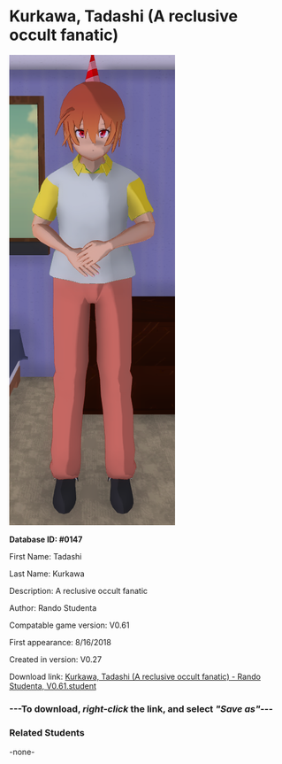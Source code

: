 # Kurkawa, Tadashi (A reclusive occult fanatic)

<img src="../../Files/Images/Kurkawa, Tadashi (A reclusive occult fanatic).png" title="Kurkawa, Tadashi (A reclusive occult fanatic) - Rando Studenta, V0.61">

**Database ID: #0147**

First Name: Tadashi

Last Name: Kurkawa

Description: A reclusive occult fanatic

Author: Rando Studenta

Compatable game version: V0.61

First appearance: 8/16/2018

Created in version: V0.27

Download link: <a href="https://raw.githubusercontent.com/Arbiter1223/Daigaku-Gurashi-Custom-Students/master/Files/Student%20Files/Kurkawa%2C%20Tadashi%20(A%20reclusive%20occult%20fanatic)%20-%20Rando%20Studenta%2C%20V0.61.student">Kurkawa, Tadashi (A reclusive occult fanatic) - Rando Studenta, V0.61.student</a>

### ---**To download, _right-click_ the link, and select _"Save as"_**---

### Related Students

-none-
